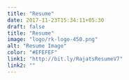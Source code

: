 ```yaml
---
title: "Resume"
date: 2017-11-23T15:34:11+05:30
draft: false
title: "Resume"
image: "logo/rk-logo-450.png"
alt: "Resume Image"
color: "#EFEFEF"
link1: "http://bit.ly/RajatsResumeV7"
link2: ""
---
```

